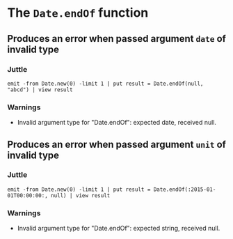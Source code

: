 The `Date.endOf` function
=========================

Produces an error when passed argument `date` of invalid type
-------------------------------------------------------------

### Juttle

    emit -from Date.new(0) -limit 1 | put result = Date.endOf(null, "abcd") | view result

### Warnings

  * Invalid argument type for "Date.endOf": expected date, received null.

Produces an error when passed argument `unit` of invalid type
-------------------------------------------------------------

### Juttle

    emit -from Date.new(0) -limit 1 | put result = Date.endOf(:2015-01-01T00:00:00:, null) | view result

### Warnings

  * Invalid argument type for "Date.endOf": expected string, received null.
